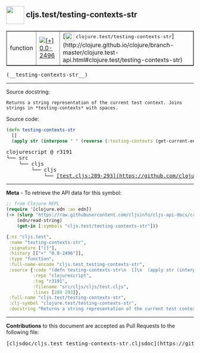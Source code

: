 ## <img width="48px" valign="middle" src="http://i.imgur.com/Hi20huC.png"> cljs.test/testing-contexts-str

 <table border="1">
<tr>

<td>function</td>
<td><a href="https://github.com/cljsinfo/cljs-api-docs/tree/0.0-2496"><img valign="middle" alt="[+] 0.0-2496" src="https://img.shields.io/badge/+-0.0--2496-lightgrey.svg"></a> </td>
<td>
[<img height="24px" valign="middle" src="http://i.imgur.com/1GjPKvB.png"> <samp>clojure.test/testing-contexts-str</samp>](http://clojure.github.io/clojure/branch-master/clojure.test-api.html#clojure.test/testing-contexts-str)
</td>
</tr>
</table>

 <samp>
(__testing-contexts-str__)<br>
</samp>

---




Source docstring:

```
Returns a string representation of the current test context. Joins
strings in *testing-contexts* with spaces.
```

Source code:

```clj
(defn testing-contexts-str
  []
  (apply str (interpose " " (reverse (:testing-contexts (get-current-env))))))
```

 <pre>
clojurescript @ r3191
└── src
    └── cljs
        └── cljs
            └── <ins>[test.cljs:289-293](https://github.com/clojure/clojurescript/blob/r3191/src/cljs/cljs/test.cljs#L289-L293)</ins>
</pre>


---

__Meta__ - To retrieve the API data for this symbol:

```clj
;; from Clojure REPL
(require '[clojure.edn :as edn])
(-> (slurp "https://raw.githubusercontent.com/cljsinfo/cljs-api-docs/catalog/cljs-api.edn")
    (edn/read-string)
    (get-in [:symbols "cljs.test/testing-contexts-str"]))
```

```clj
{:ns "cljs.test",
 :name "testing-contexts-str",
 :signature ["[]"],
 :history [["+" "0.0-2496"]],
 :type "function",
 :full-name-encode "cljs.test_testing-contexts-str",
 :source {:code "(defn testing-contexts-str\n  []\n  (apply str (interpose \" \" (reverse (:testing-contexts (get-current-env))))))",
          :repo "clojurescript",
          :tag "r3191",
          :filename "src/cljs/cljs/test.cljs",
          :lines [289 293]},
 :full-name "cljs.test/testing-contexts-str",
 :clj-symbol "clojure.test/testing-contexts-str",
 :docstring "Returns a string representation of the current test context. Joins\nstrings in *testing-contexts* with spaces."}

```

---

__Contributions__ to this document are accepted as Pull Requests to the following file:

 <pre>
[cljsdoc/cljs.test_testing-contexts-str.cljsdoc](https://github.com/cljsinfo/cljs-api-docs/blob/master/cljsdoc/cljs.test_testing-contexts-str.cljsdoc)
</pre>

